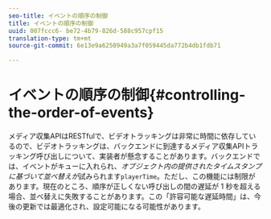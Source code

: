```yaml
---
seo-title: イベントの順序の制御
title: イベントの順序の制御
uuid: 007fccc6- be72-4b79-826d-588c957cpf15
translation-type: tm+mt
source-git-commit: 6e13e9a6250949a3a7f059445da772b4db1fdb71

---
```



# イベントの順序の制御{#controlling-the-order-of-events}

メディア収集APIはRESTfulで、ビデオトラッキングは非常に時間に依存しているので、ビデオトラッキングは、バックエンドに到達するメディア収集APIトラッキング呼び出しについて、実装者が懸念することがあります。バックエンドでは、イベントがキューに入れられ、*オブジェクト内の提供されたタイムスタンプに基づいて並べ替えが*&#x200B;試みられます`playerTime`。ただし、この機能には制限があります。現在のところ、順序が正しくない呼び出しの間の遅延が 1 秒を超える場合、並べ替えに失敗することがあります。この「許容可能な遅延時間」は、今後の更新では最適化され、設定可能になる可能性があります。
